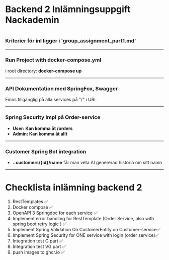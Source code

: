 <h1>Backend 2 Inlämningsuppgift Nackademin<h1>

<h3>Kriterier för inl ligger i 'group_assignment_part1.md'</h3>

<hr>
<h3>Run Project with docker-compose.yml</h3>
<p>i root directory: <strong>docker-compose up</strong></p>

<hr>
<h3>API Dokumentation med SpringFox, Swagger</h3>
<p>Finns tillgänglig på alla services på "/" i URL<p>

<hr>
<h3>Spring Security Impl på Order-service</h3>
<ul>
    <li><strong>User: Kan komma åt /orders</strong></li>
    <li><strong>Admin: Kan komma åt allt</strong></li>
</ul>

<hr>
<h3>Customer Spring Bot integration</h3>
<ul>
    <li><strong>..customers/{id}/name</strong> får man veta AI genererad historia om sitt namn</li>
</ul>

<hr>
<h1>Checklista inlämning backend 2</h1>

1. RestTemplates <span>&#x2705;</span>
2. Docker compose <span>&#x2705;</span>
3. OpenAPI 3 Springdoc for each service <span>&#x2705;</span>
4. Implement error handling for RestTemplate (Order Service, also with spring boot retry logic ) <span>&#x2705;</span>
5. Implement Spring Validation On CustomerEntity on Customer-service<span>&#x2705;</span>
6. Implement Spring Security for ONE service with login (order service)<span>&#x2705;</span>
7. Integration test G part <span>&#x2705;</span>
8. Integration test VG part <span>&#x2705;</span>
9. push images to ghcr.io <span>&#x2705;</span>

